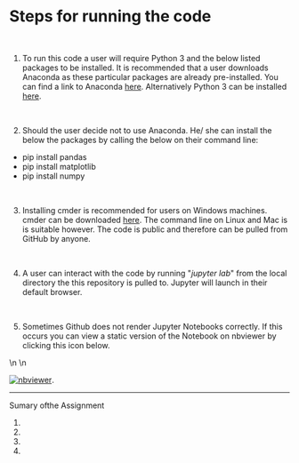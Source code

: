 # Steps for running the code

<br>

1. To run this code a user will require Python 3 and the below listed packages to be installed.  It is recommended that a user downloads Anaconda as these particular packages are already pre-installed.  You can find a link to Anaconda [here](https://www.anaconda.com/products/individual).  Alternatively Python 3 can be installed [here](https://www.python.org/downloads/). 

<br>

2. Should the user decide not to use Anaconda. He/ she can install the below the packages by calling the below on their command line:  

- pip install pandas
- pip install matplotlib
- pip install numpy 

<br>

3. Installing cmder is recommended for users on Windows machines. cmder can be downloaded [here](https://cmder.net/). The command line on Linux and Mac is is suitable however.   The code is public and therefore can be pulled from GitHub by anyone. 

<br>

4. A user can interact with the code by running "_jupyter lab_" from the local directory the this repository is pulled to. Jupyter will launch in their default browser. 

<br>

5. Sometimes Github does not render Jupyter Notebooks correctly.  If this occurs you can view a static version of the Notebook on nbviewer by clicking this icon below. 

\n
\n

[![nbviewer](https://user-images.githubusercontent.com/2791223/29387450-e5654c72-8294-11e7-95e4-090419520edb.png)](https://nbviewer.org/github/RYANCOX00/Prog_DA/blob/main/Numpy_Random.ipynb). 

***

Sumary ofthe Assignment

1.
2.
3.
4. 